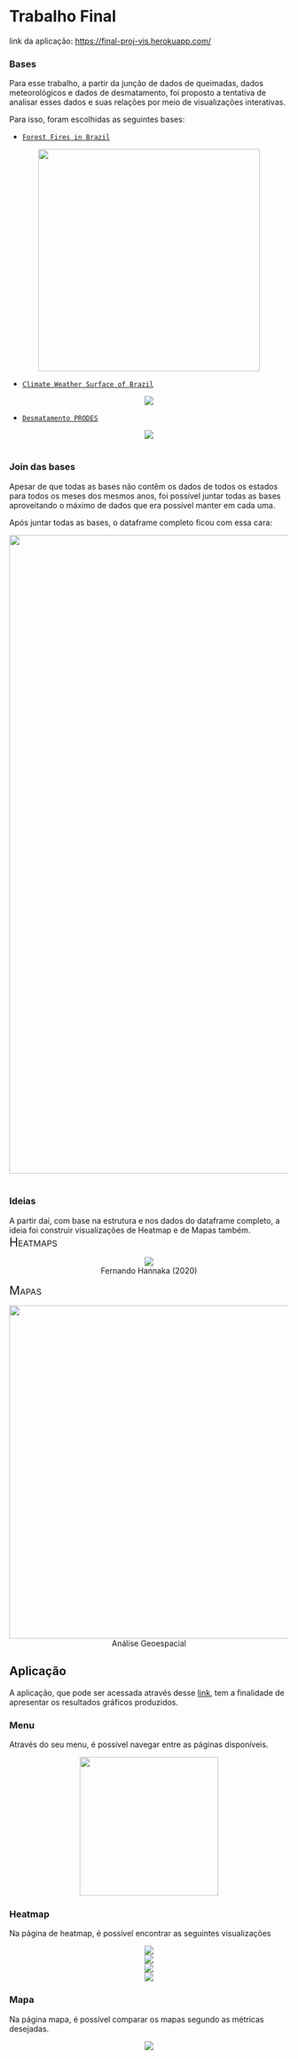 # Trabalho Final

link da aplicação: https://final-proj-vis.herokuapp.com/


### Bases

Para esse trabalho, a partir da junção de dados de queimadas, dados meteorológicos e dados de desmatamento, foi
proposto a tentativa de analisar esses dados e suas relações por meio de visualizações interativas.  

Para isso, foram escolhidas as seguintes bases:


- [`Forest Fires in Brazil`](https://www.kaggle.com/gustavomodelli/forest-fires-in-brazil) 

<div align="center">
	<img src="https://raw.githubusercontent.com/GermanoAndrade/Trabalho-Final-Vis/main/img/fire_br.png", width="400px">
</div>

- [`Climate Weather Surface of Brazil`](https://www.kaggle.com/PROPPG-PPG/hourly-weather-surface-brazil-southeast-region?select=central_west.csv)

 
<div align="center">
	<img src="https://raw.githubusercontent.com/GermanoAndrade/Trabalho-Final-Vis/main/img/weather_n.png">
</div>


- [`Desmatamento PRODES`](https://basedosdados.org/dataset/b9528c5f-3b31-4383-9e60-51e34e6b9237)

 
<div align="center">
	<img src="https://raw.githubusercontent.com/GermanoAndrade/Trabalho-Final-Vis/main/img/desmatamento_br.png">
</div><br>


### Join das bases

Apesar de que todas as bases não contêm os dados de todos os estados para todos os meses dos mesmos anos,
foi possível juntar todas as bases aproveitando o máximo de dados que era possível manter em cada uma.

Após juntar todas as bases, o dataframe completo ficou com essa cara:

<div align="center">
	<img src="https://raw.githubusercontent.com/GermanoAndrade/Trabalho-Final-Vis/main/img/finished.png" width="1150px">
</div><br> 

### Ideias

A partir daí, com base na estrutura e nos dados do dataframe completo, a ideia foi construir visualizações de Heatmap e de Mapas também.  
<span style="font-size:16pt;font-variant-caps: petite-caps;"> Heatmaps </span>

<div align="center">
	<img src="https://raw.githubusercontent.com/GermanoAndrade/Trabalho-Final-Vis/main/img/Fernando_Hannaka_2020.png">
	<figcaption>Fernando Hannaka (2020)</figcaption>
</div>

<span style="font-size:16pt;font-variant-caps: petite-caps;"> Mapas </span>

<div align="center">
	<img src="https://raw.githubusercontent.com/GermanoAndrade/Trabalho-Final-Vis/main/img/exemplo_mapa.png" width="600px">
	<figcaption>Análise Geoespacial	</figcaption>
</div>

## Aplicação

A aplicação, que pode ser acessada através desse [link](https://final-proj-vis.herokuapp.com/), tem a finalidade de apresentar os resultados 
gráficos produzidos.

### Menu

Através do seu menu, é possível navegar entre as páginas disponíveis.
<div align="center">
	<img src="/img/menu_app.png" width="250px">
</div>

### Heatmap

Na página de heatmap, é possível encontrar as seguintes visualizações

<div align="center">
	<img src="/img/heatmap_queimada.png">
</div>

<div align="center">
	<img src="/img/queimadas_por_ano.png">
</div>


<div align="center">
	<img src="/img/precipitacao.png">
</div>


<div align="center">
	<img src="/img/desmatamento.png">
</div>

### Mapa

Na página mapa, é possível comparar os mapas segundo as métricas desejadas.


<div align="center">
	<img src="/img/mapas.png">
</div>









